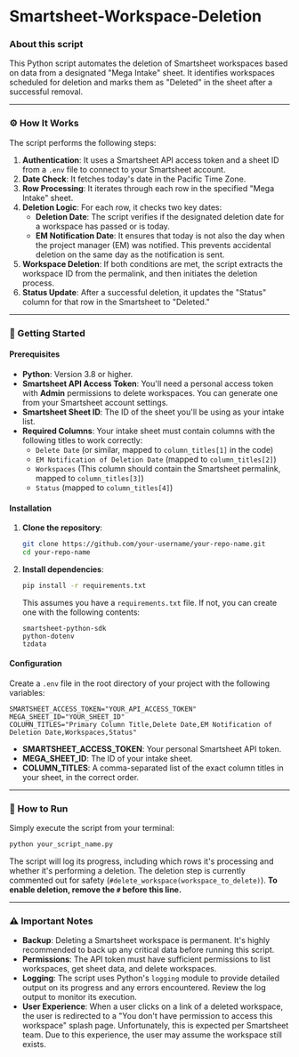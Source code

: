 # Smartsheet-Workspace-Deletion

### About this script

This Python script automates the deletion of Smartsheet workspaces based on data from a designated "Mega Intake" sheet. It identifies workspaces scheduled for deletion and marks them as "Deleted" in the sheet after a successful removal.

-----

### ⚙️ How It Works

The script performs the following steps:

1.  **Authentication**: It uses a Smartsheet API access token and a sheet ID from a `.env` file to connect to your Smartsheet account.
2.  **Date Check**: It fetches today's date in the Pacific Time Zone.
3.  **Row Processing**: It iterates through each row in the specified "Mega Intake" sheet.
4.  **Deletion Logic**: For each row, it checks two key dates:
      * **Deletion Date**: The script verifies if the designated deletion date for a workspace has passed or is today.
      * **EM Notification Date**: It ensures that today is not also the day when the project manager (EM) was notified. This prevents accidental deletion on the same day as the notification is sent.
5.  **Workspace Deletion**: If both conditions are met, the script extracts the workspace ID from the permalink, and then initiates the deletion process.
6.  **Status Update**: After a successful deletion, it updates the "Status" column for that row in the Smartsheet to "Deleted."

-----

### 🚀 Getting Started

#### Prerequisites

  * **Python**: Version 3.8 or higher.
  * **Smartsheet API Access Token**: You'll need a personal access token with **Admin** permissions to delete workspaces. You can generate one from your Smartsheet account settings.
  * **Smartsheet Sheet ID**: The ID of the sheet you'll be using as your intake list.
  * **Required Columns**: Your intake sheet must contain columns with the following titles to work correctly:
      * `Delete Date` (or similar, mapped to `column_titles[1]` in the code)
      * `EM Notification of Deletion Date` (mapped to `column_titles[2]`)
      * `Workspaces` (This column should contain the Smartsheet permalink, mapped to `column_titles[3]`)
      * `Status` (mapped to `column_titles[4]`)

#### Installation

1.  **Clone the repository**:
    ```bash
    git clone https://github.com/your-username/your-repo-name.git
    cd your-repo-name
    ```
2.  **Install dependencies**:
    ```bash
    pip install -r requirements.txt
    ```
    This assumes you have a `requirements.txt` file. If not, you can create one with the following contents:
    ```
    smartsheet-python-sdk
    python-dotenv
    tzdata
    ```

#### Configuration

Create a `.env` file in the root directory of your project with the following variables:

```
SMARTSHEET_ACCESS_TOKEN="YOUR_API_ACCESS_TOKEN"
MEGA_SHEET_ID="YOUR_SHEET_ID"
COLUMN_TITLES="Primary Column Title,Delete Date,EM Notification of Deletion Date,Workspaces,Status"
```

  * **SMARTSHEET\_ACCESS\_TOKEN**: Your personal Smartsheet API token.
  * **MEGA\_SHEET\_ID**: The ID of your intake sheet.
  * **COLUMN\_TITLES**: A comma-separated list of the exact column titles in your sheet, in the correct order.

-----

### 🏃 How to Run

Simply execute the script from your terminal:

```bash
python your_script_name.py
```

The script will log its progress, including which rows it's processing and whether it's performing a deletion. The deletion step is currently commented out for safety (`#delete_workspace(workspace_to_delete)`). **To enable deletion, remove the `#` before this line.**

-----

### ⚠️ Important Notes

  * **Backup**: Deleting a Smartsheet workspace is permanent. It's highly recommended to back up any critical data before running this script.
  * **Permissions**: The API token must have sufficient permissions to list workspaces, get sheet data, and delete workspaces.
  * **Logging**: The script uses Python's `logging` module to provide detailed output on its progress and any errors encountered. Review the log output to monitor its execution.
  * **User Experience**: When a user clicks on a link of a deleted workspace, the user is redirected to a "You don't have permission to access this workspace" splash page.  Unfortunately, this is expected per Smartsheet team. Due to this experience, the user may assume the workspace still exists.
